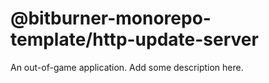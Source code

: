# @bitburner-monorepo-template/http-update-server

An out-of-game application. Add some description here.
